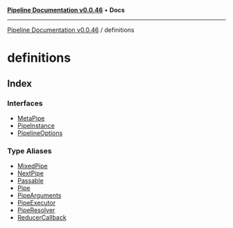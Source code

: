 [**Pipeline Documentation v0.0.46**](../README.md) • **Docs**

***

[Pipeline Documentation v0.0.46](../modules.md) / definitions

# definitions

## Index

### Interfaces

- [MetaPipe](interfaces/MetaPipe.md)
- [PipeInstance](interfaces/PipeInstance.md)
- [PipelineOptions](interfaces/PipelineOptions.md)

### Type Aliases

- [MixedPipe](type-aliases/MixedPipe.md)
- [NextPipe](type-aliases/NextPipe.md)
- [Passable](type-aliases/Passable.md)
- [Pipe](type-aliases/Pipe.md)
- [PipeArguments](type-aliases/PipeArguments.md)
- [PipeExecutor](type-aliases/PipeExecutor.md)
- [PipeResolver](type-aliases/PipeResolver.md)
- [ReducerCallback](type-aliases/ReducerCallback.md)
